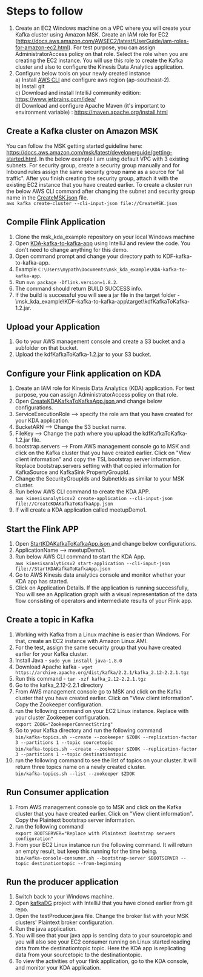 # Steps to follow

1. Create an EC2 Windows machine on a VPC where you will create your Kafka cluster using Amazon MSK. Create an IAM role for EC2 (https://docs.aws.amazon.com/AWSEC2/latest/UserGuide/iam-roles-for-amazon-ec2.html). For test purpose, you can assign AdministratorAccess policy on that role. Select the role when you are creating the EC2 instance. You will use this role to create the Kafka cluster and also to configure the Kinesis Data Analytics application.
2. Configure below tools on your newly created instance  
a) Install <a href="https://aws.amazon.com/cli/">AWS CLI</a> and configure aws region (ap-southeast-2).    
b) Install git  
c) Download and install IntelliJ community edition: https://www.jetbrains.com/idea/  
d) Download and configure Apache Maven (it's important to environment variable) : https://maven.apache.org/install.html  

## Create a Kafka cluster on Amazon MSK
You can follow the MSK getting started guideline here: https://docs.aws.amazon.com/msk/latest/developerguide/getting-started.html. In the below example I am using default VPC with 3 existing subnets. For security group, create a security group manually and for Inbound rules assign the same security group name as a source for "all traffic". After you finish creating the security group, attach it with the existing EC2 instance that you have created earlier. To create a cluster run the below AWS CLI command after changing the subnet and security group name in the <a href="/CreateMSK.json">CreateMSK.json</a> file.   
`aws kafka create-cluster --cli-input-json file://CreateMSK.json`  

## Compile Flink Application
1. Clone the msk_kda_example repository on your local Windows machine    
2. Open <a href="KDA-kafka-to-kafka-app">KDA-kafka-to-kafka-app</a> using IntelliJ and review the code. You don't need to change anything for this demo.  
3. Open command prompt and change your directory path to KDF-kafka-to-kafka-app.  
4. Example `C:\Users\mypath\Documents\msk_kda_example\KDA-kafka-to-kafka-app`.  
5. Run `mvn package -Dflink.version=1.8.2`.  
6. The command should return BUILD SUCCESS info.  
7. If the build is successful you will see a jar file in the target folder - \msk_kda_example\KDF-kafka-to-kafka-app\target\kdfKafkaToKafka-1.2.jar.  


## Upload your Application
1. Go to your AWS management console and create a S3 bucket and a subfolder on that bucket.  
2. Upload the kdfKafkaToKafka-1.2.jar to your S3 bucket.  


## Configure your Flink application on KDA
1. Create an IAM role for Kinesis Data Analytics (KDA) application. For test purpose, you can assign AdministratorAccess policy on that role.  
2. Open <a href="CreateKDAKafkaToKafkaApp.json">CreateKDAKafkaToKafkaApp.json </a> and change below configurations.  
3. ServiceExecutionRole --> specify the role arn that you have created for your KDA application.  
4. BucketARN --> Change the S3 bucket name.  
5. FileKey --> Change the path where you upload the kdfKafkaToKafka-1.2.jar file.  
6. bootstrap.servers --> From AWS management console go to MSK and click on the Kafka cluster that you have created earlier. Click on "View client information" and copy the TSL bootstrap server information. Replace bootstrap.servers setting with that copied information for KafkaSource and KafkaSink PropertyGroupId.  
7. Change the SecurityGroupIds and SubnetIds as similar to your MSK cluster.    
8. Run below AWS CLI command to create the KDA APP.  
`aws kinesisanalyticsv2 create-application --cli-input-json file://CreateKDAKafkaToKafkaApp.json`  
9. If will create a KDA application called meetupDemo1.  


## Start the Flink APP
1. Open <a href="StartKDAKafkaToKafkaApp.json">StartKDAKafkaToKafkaApp.json </a> and change below configurations.  
2. ApplicationName --> meetupDemo1.  
3. Run below AWS CLI command to start the KDA App.  
`aws kinesisanalyticsv2 start-application --cli-input-json file://StartKDAKafkaToKafkaApp.json`  
4. Go to AWS Kinesis data analytics console and monitor whether your KDA app has started. 
5. Click on Application Details. If the application is running successfully, You will see an Application graph with a visual representation of the data flow consisting of operators and intermediate results of your Flink app.
  
## Create a topic in Kafka
1. Working with Kafka from a Linux machine is easier than Windows. For that, create an EC2 instance with Amazon Linux AMI.  
2. For the test, assign the same security group that you have created earlier for your Kafka cluster.    
3. Install Java - `sudo yum install java-1.8.0`  
4. Download Apache kafka - `wget https://archive.apache.org/dist/kafka/2.2.1/kafka_2.12-2.2.1.tgz`  
5. Run this command - `tar -xzf kafka_2.12-2.2.1.tgz`  
6. Go to the kafka_2.12-2.2.1 directory  
7. From AWS management console go to MSK and click on the Kafka cluster that you have created earlier. Click on "View client information". Copy the Zookeeper configuration.  
8. run the following command on your EC2 Linux instance. Replace with your cluster Zookeeper configuration.  
`export ZOOK="ZookeeperConnectString"`  
9. Go to your Kafka directory and run the following command  
`bin/kafka-topics.sh --create --zookeeper $ZOOK --replication-factor 3 --partitions 1 --topic sourcetopic`  
`bin/kafka-topics.sh --create --zookeeper $ZOOK --replication-factor 3 --partitions 1 --topic destinationtopic`  
10. run the following command to see the list of topics on your cluster. It will return three topics name on a newly created cluster.    
`bin/kafka-topics.sh --list --zookeeper $ZOOK`  

## Run Consumer application  
1. From AWS management console go to MSK and click on the Kafka cluster that you have created earlier. Click on "View client information". Copy the Plaintext bootstrap server information.  
2. run the following command  
`export BOOTSERVER="Replace with Plaintext Bootstrap servers configuration"`  
3. From your EC2 Linux instance run the following command. It will return an empty result, but keep this running for the time being.    
`bin/kafka-console-consumer.sh --bootstrap-server $BOOTSERVER --topic destinationtopic --from-beginning`  

## Run the producer application
1. Switch back to your Windows machine.  
2. Open <a href="kafkaDG"> kafkaDG</a> project with IntelliJ that you have cloned earlier from git repo.  
3. Open the testProducer.java file. Change the broker list with your MSK clusters' Plaintext broker configuration.  
4. Run the java application.  
5. You will see that your java app is sending data to your sourcetopic and you will also see your EC2 consumer running on Linux started reading data from the destinationtopic topic. Here the KDA app is replicating data from your sourcetopic to the  destinationtopic.  
6. To view the activities of your flink application, go to the KDA console, and monitor your KDA application.
